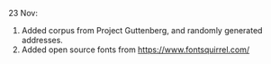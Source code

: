 23 Nov: 
1. Added corpus from Project Guttenberg, and randomly generated addresses.
2. Added open source fonts from https://www.fontsquirrel.com/

